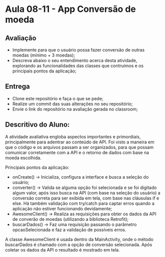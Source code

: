 # Aula 08-11 - App Conversão de moeda

## Avaliação

* Implemente para que o usuário possa fazer conversão de outras moedas (mínimo + 3 moedas);
* Descreva abaixo o seu entendimento acerca desta atividade, explorando as funcionalidades das classes que contruímos e os principais pontos da aplicação;

## Entrega

* Clone este repositório e faça o que se pede;
* Realize um commit das suas alterações no seu repositório;
* Envie o link do repositório na avaliação gerada no classroom;

## Descritivo do Aluno:

A atividade avaliativa engloba aspectos importantes e primordiais, principalmente para adentrar ao conteúdo de API. Foi visto a maneira em que o código e os arquivos passam a ser organizados, para que possam comunicar corretamente com a API e o retorno de dados com base na moeda escolhida.

Principais pontos da aplicação:
* onCreate() -> Inicializa, configura a interface e busca a seleção do usuário;
* converter() -> Valida se alguma opção foi selecionada e se foi digitado algum valor, após isso busca na API (com base na seleção do usuário) a conversão correta para ser exibida em tela, com base nas cláusulas if e else. Há também validação com try/catch para captar erros quando a aplicação não estiver funcionando devidamente;
* AwesomeClient() -> Realiza as requisições para obter os dados da API de converão de moedas (utilizando a biblioteca Retrofit);
* buscarDados() -> Faz uma requisição passando o parâmetro opcaoSelecionada e faz a validação de possíveis erros.

A classe AwesomeClient é usada dentro da MainActivity, onde o método buscarDados é chamado com a opção de conversão selecionada. Após coletar os dados da API o resultado é mostrado em tela.

 

